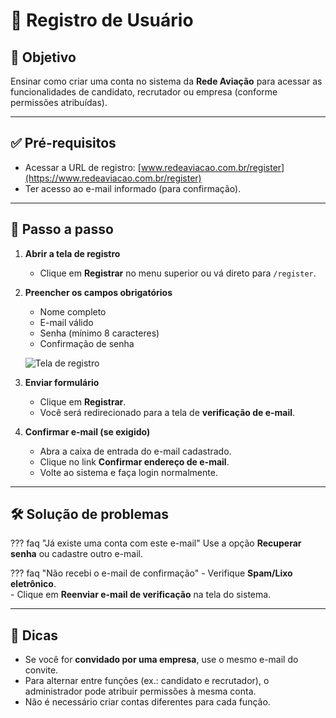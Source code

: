 # 🧾 Registro de Usuário

## 🎯 Objetivo
Ensinar como criar uma conta no sistema da **Rede Aviação** para acessar as funcionalidades de candidato, recrutador ou empresa (conforme permissões atribuídas).

---

## ✅ Pré-requisitos
- Acessar a URL de registro: [www.redeaviacao.com.br/register](https://www.redeaviacao.com.br/register)  
- Ter acesso ao e-mail informado (para confirmação).

---

## 📝 Passo a passo

1. **Abrir a tela de registro**  
   - Clique em **Registrar** no menu superior ou vá direto para `/register`.

2. **Preencher os campos obrigatórios**  
   - Nome completo  
   - E-mail válido  
   - Senha (mínimo 8 caracteres)  
   - Confirmação de senha  

   ![Tela de registro](../imagens/tela_registro.png)

3. **Enviar formulário**  
   - Clique em **Registrar**.  
   - Você será redirecionado para a tela de **verificação de e-mail**.

4. **Confirmar e-mail (se exigido)**  
   - Abra a caixa de entrada do e-mail cadastrado.  
   - Clique no link **Confirmar endereço de e-mail**.  
   - Volte ao sistema e faça login normalmente.

---

## 🛠️ Solução de problemas

??? faq "Já existe uma conta com este e-mail"
    Use a opção **Recuperar senha** ou cadastre outro e-mail.

??? faq "Não recebi o e-mail de confirmação"
    - Verifique **Spam/Lixo eletrônico**.  
    - Clique em **Reenviar e-mail de verificação** na tela do sistema.

---

## 👀 Dicas
- Se você for **convidado por uma empresa**, use o mesmo e-mail do convite.  
- Para alternar entre funções (ex.: candidato e recrutador), o administrador pode atribuir permissões à mesma conta.  
- Não é necessário criar contas diferentes para cada função.
